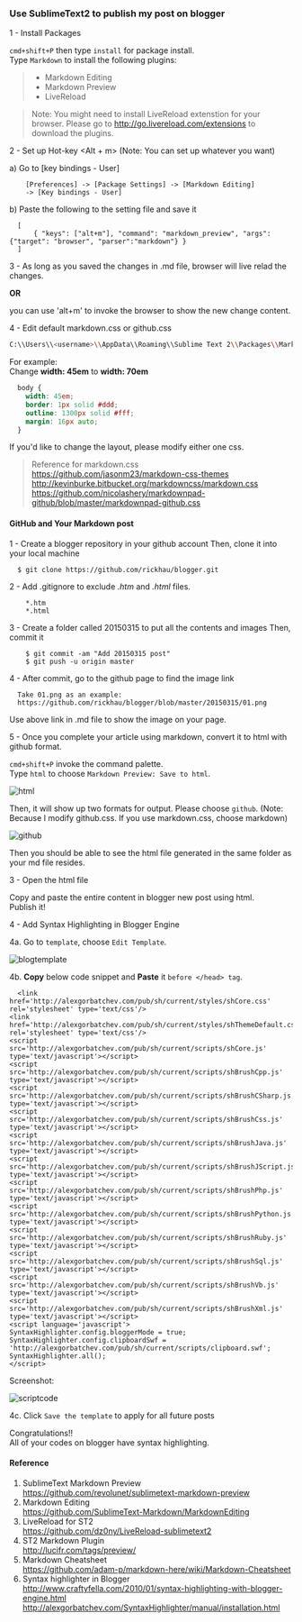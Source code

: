 ### Use SublimeText2 to publish my post on blogger

1 - Install Packages


   `cmd+shift+P` then type `install` for package install. <br>
   Type `Markdown` to install the following plugins:

   >- Markdown Editing
   >- Markdown Preview
   >- LiveReload
   
   >Note: 
   You might need to install LiveReload extenstion for your browser.
   Please go to http://go.livereload.com/extensions to download the plugins.


2 - Set up Hot-key <Alt + m> (Note: You can set up whatever you want)

   a) Go to [key bindings - User]

  ```
      [Preferences] -> [Package Settings] -> [Markdown Editing]
      -> [Key bindings - User]
  ```

   b) Paste the following to the setting file and save it
   
  ```
    [
        { "keys": ["alt+m"], "command": "markdown_preview", "args": {"target": "browser", "parser":"markdown"} }
    ]
  ```
3 - As long as you saved the changes in .md file, browser will live relad the changes.

  **OR** <br />

  you can use 'alt+m' to invoke the browser to show the new change content.

4 - Edit default markdown.css or github.css

  ```bash
  C:\\Users\\<username>\\AppData\\Roaming\\Sublime Text 2\\Packages\\Markdown Preview
  ``` 

  For example: <br />
  Change **width: 45em** to **width: 70em**

  ```css
    body {
      width: 45em;
      border: 1px solid #ddd;
      outline: 1300px solid #fff;
      margin: 16px auto;
    }
  ```
    
  If you'd like to change the layout, please modify either one css. <br />

  > Reference for markdown.css <br>
  > https://github.com/jasonm23/markdown-css-themes <br>
  > http://kevinburke.bitbucket.org/markdowncss/markdown.css <br>
  > https://github.com/nicolashery/markdownpad-github/blob/master/markdownpad-github.css <br>

#### GitHub and Your Markdown post

1 - Create a blogger repository in your github account
    Then, clone it into your local machine

  ```git
    $ git clone https://github.com/rickhau/blogger.git
  ```

2 - Add .gitignore to exclude *.htm* and *.html* files.

  ```
      *.htm
      *.html
  ```

3 - Create a folder called 20150315 to put all the contents and images
    Then, commit it

  ```git
      $ git commit -am "Add 20150315 post"
      $ git push -u origin master
  ```

4 - After commit, go to the github page to find the image link

  ```
    Take 01.png as an example:
    https://github.com/rickhau/blogger/blob/master/20150315/01.png
  ```
  Use above link in .md file to show the image on your page.


5 - Once you complete your article using markdown, convert it to html with github format.

   `cmd+shift+P` invoke the command palette. <br>
   Type `html` to choose `Markdown Preview: Save to html`. 

  ![html](https://github.com/rickhau/blogger/blob/master/20150315/01.png)

  Then, it will show up two formats for output. 
  Please choose `github`. 
  (Note: Because I modify github.css. If you use markdown.css, choose markdown)

  ![github](https://github.com/rickhau/blogger/blob/master/20150315/02.png)

  Then you should be able to see the html file generated in the same folder as your md file resides.

3 - Open the html file
    
  Copy and paste the entire content in blogger new post using html. <br />
  Publish it!

4 - Add Syntax Highlighting in Blogger Engine

 4a. Go to `template`, choose `Edit Template`.
 
 ![blogtemplate](https://github.com/rickhau/blogger/blob/master/20150315/03.png)
 
 4b. **Copy** below code snippet and **Paste** it `before </head> tag`.
  
```
  <link href='http://alexgorbatchev.com/pub/sh/current/styles/shCore.css' rel='stylesheet' type='text/css'/> 
<link href='http://alexgorbatchev.com/pub/sh/current/styles/shThemeDefault.css' rel='stylesheet' type='text/css'/> 
<script src='http://alexgorbatchev.com/pub/sh/current/scripts/shCore.js' type='text/javascript'></script> 
<script src='http://alexgorbatchev.com/pub/sh/current/scripts/shBrushCpp.js' type='text/javascript'></script> 
<script src='http://alexgorbatchev.com/pub/sh/current/scripts/shBrushCSharp.js' type='text/javascript'></script> 
<script src='http://alexgorbatchev.com/pub/sh/current/scripts/shBrushCss.js' type='text/javascript'></script> 
<script src='http://alexgorbatchev.com/pub/sh/current/scripts/shBrushJava.js' type='text/javascript'></script> 
<script src='http://alexgorbatchev.com/pub/sh/current/scripts/shBrushJScript.js' type='text/javascript'></script> 
<script src='http://alexgorbatchev.com/pub/sh/current/scripts/shBrushPhp.js' type='text/javascript'></script> 
<script src='http://alexgorbatchev.com/pub/sh/current/scripts/shBrushPython.js' type='text/javascript'></script> 
<script src='http://alexgorbatchev.com/pub/sh/current/scripts/shBrushRuby.js' type='text/javascript'></script> 
<script src='http://alexgorbatchev.com/pub/sh/current/scripts/shBrushSql.js' type='text/javascript'></script> 
<script src='http://alexgorbatchev.com/pub/sh/current/scripts/shBrushVb.js' type='text/javascript'></script> 
<script src='http://alexgorbatchev.com/pub/sh/current/scripts/shBrushXml.js' type='text/javascript'></script> 
<script language='javascript'> 
SyntaxHighlighter.config.bloggerMode = true;
SyntaxHighlighter.config.clipboardSwf = 'http://alexgorbatchev.com/pub/sh/current/scripts/clipboard.swf';
SyntaxHighlighter.all();
</script>
```   

Screenshot:

![scriptcode](https://github.com/rickhau/blogger/blob/master/20150315/04.png)


 4c. Click `Save the template` to apply for all future posts
  
   Congratulations!! <br />
   All of your codes on blogger have syntax highlighting.


#### Reference
1. SublimeText Markdown Preview <br>
   https://github.com/revolunet/sublimetext-markdown-preview
2. Markdown Editing <br>
   https://github.com/SublimeText-Markdown/MarkdownEditing
3. LiveReload for ST2 <br>
   https://github.com/dz0ny/LiveReload-sublimetext2
4. ST2 Markdown Plugin <br>
   http://lucifr.com/tags/preview/
5. Markdown Cheatsheet <br>
   https://github.com/adam-p/markdown-here/wiki/Markdown-Cheatsheet
6. Syntax highlighter in Blogger <br>
   http://www.craftyfella.com/2010/01/syntax-highlighting-with-blogger-engine.html
http://alexgorbatchev.com/SyntaxHighlighter/manual/installation.html